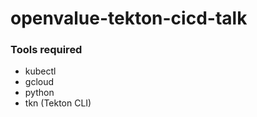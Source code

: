 # openvalue-tekton-cicd-talk

### Tools required
- kubectl
- gcloud
- python
- tkn (Tekton CLI)
   
##
